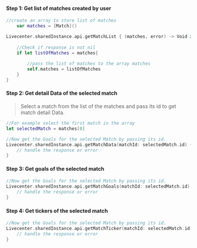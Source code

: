 
#### Step 1: Get list of matches created by user
```swift
//create an array to store list of matches
    var matches = [Match]()

Livecenter.sharedInstance.api.getMatchList { (matches, error) -> Void in
    
    //Check if response is not nil
    if let listOfMatches = matches{
    	
    	//pass the list of matches to the array matches
        self.matches = listOfMatches
    }
}
```
#### Step 2: Get detail Data of the selected match
> Select a match from the list of the matches and pass its id to get match detail Data.

```swift
//For example select the first match in the array 
let selectedMatch = matches[0]

//Now get the Goals for the selected Match by passing its id.
Livecenter.sharedInstance.api.getMatchData(matchId: selectedMatch.id) { (matchData, error) -> Void in
    // handle the response or error
}
```

#### Step 3: Get goals of the selected match

```swift
//Now get the Goals for the selected Match by passing its id.
Livecenter.sharedInstance.api.getMatchGoals(matchId: selectedMatch.id) { (goals, error) -> Void in
    // handle the response or error
}
```

#### Step 4: Get tickers of the selected match

```swift
//Now get the Goals for the selected Match by passing its id.
Livecenter.sharedInstance.api.getMatchTicker(matchId: selectedMatch.id) { (tickers, error) -> Void in
    // handle the response or error
}
```
